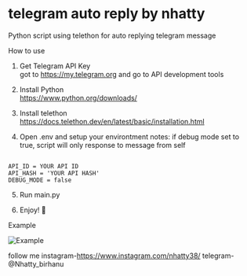 # telegram auto reply by nhatty
Python script using telethon for auto replying telegram message

How to use 

1. Get Telegram API Key<br/>
 got to https://my.telegram.org and go to API development tools
 
2. Install Python<br/>
https://www.python.org/downloads/

3. Install telethon<br/>
https://docs.telethon.dev/en/latest/basic/installation.html

4. Open .env and setup your environtment
notes: 
if debug mode set to true, script will only response to message from self
<pre><code>
API_ID = YOUR API ID
API_HASH = 'YOUR API HASH'
DEBUG_MODE = false
</code></pre>

5. Run main.py

6. Enjoy! 🍻

Example 

![Example](https://pbs.twimg.com/media/EDNXtmfUEAAY2u8?format=jpg&name=4096x4096)

follow me
      instagram-https://www.instagram.com/nhatty38/
            telegram-@Nhatty_birhanu
